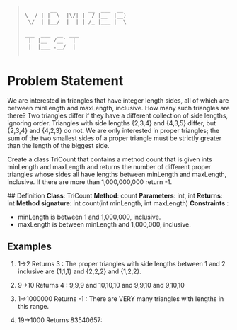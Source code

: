 > ```
>         __          __  ___  __  
> \  / | |  \  |\/| |  / |__  |__) 
>  \/  | |__/  |  | | /_ |___ |  \ 
>                                        
> ___  ___  __  ___                       
>  |  |__  /__`  |                        
>  |  |___ .__/  |                        
>                                                     
> ```                                       

# Problem Statement

We are interested in triangles that have integer length sides, all of which are between
minLength and maxLength, inclusive. How many such triangles are there? Two triangles
differ if they have a different collection of side lengths, ignoring order. Triangles with
side lengths {2,3,4} and {4,3,5} differ, but {2,3,4} and {4,2,3} do not. We are only
interested in proper triangles; the sum of the two smallest sides of a proper triangle must
be strictly greater than the length of the biggest side.

Create a class TriCount that contains a method count that is given ints minLength and maxLength 
and returns the number of different proper triangles whose sides all have lengths between minLength 
and maxLength, inclusive. If there are more than 1,000,000,000 return -1.

## Definition
**Class**: TriCount
**Method**: count
**Parameters**: int, int
**Returns**: int
**Method signature**: int count(int minLength, int maxLength)
**Constraints** :
- minLength is between 1 and 1,000,000, inclusive. 
- maxLength is between minLength and 1,000,000, inclusive.

## Examples

1) 1->2 Returns 3 :
The proper triangles with side lengths between 1 and 2 inclusive are {1,1,1} and {2,2,2} and {1,2,2}.

2) 9->10 Returns 4 :
9,9,9 and 10,10,10 and 9,9,10 and 9,10,10

3) 1->1000000 Returns -1 :
There are VERY many triangles with lengths in this range.

4) 19->1000 Returns 83540657:
